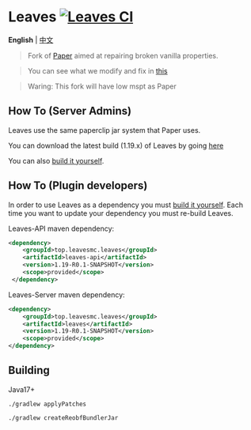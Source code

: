 Leaves [![Leaves CI](https://github.com/LeavesMC/Leaves/actions/workflows/leaves.yml/badge.svg)](https://github.com/LeavesMC/Leaves/actions/workflows/leaves.yml)
===========

**English** | [中文](https://github.com/LeavesMC/Leaves/blob/master/README_cn.md)

> Fork of [Paper](https://github.com/PaperMC/Paper) aimed at repairing broken vanilla properties.

> You can see what we modify and fix in [this](https://github.com/LeavesMC/Leaves/blob/master/docs/MODIFICATION.md)

> Waring: This fork will have low mspt as Paper

## How To (Server Admins)
Leaves use the same paperclip jar system that Paper uses.

You can download the latest build (1.19.x) of Leaves by going [here](https://github.com/LeavesMC/Leaves/actions/workflows/leaves.yml)

You can also [build it yourself](https://github.com/LeavesMC/Leaves#building).

## How To (Plugin developers)
In order to use Leaves as a dependency you must [build it yourself](https://github.com/LeavesMC/Leaves#building).
Each time you want to update your dependency you must re-build Leaves.

Leaves-API maven dependency:
```xml
<dependency>
    <groupId>top.leavesmc.leaves</groupId>
    <artifactId>leaves-api</artifactId>
    <version>1.19-R0.1-SNAPSHOT</version>
    <scope>provided</scope>
 </dependency>
 ```

Leaves-Server maven dependency:
```xml
<dependency>
    <groupId>top.leavesmc.leaves</groupId>
    <artifactId>leaves</artifactId>
    <version>1.19-R0.1-SNAPSHOT</version>
    <scope>provided</scope>
</dependency>
```

## Building
Java17+

`./gradlew applyPatches`

`./gradlew createReobfBundlerJar`
